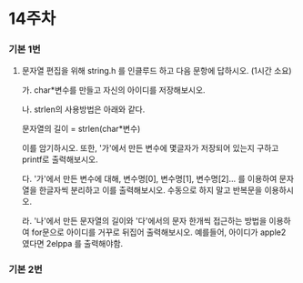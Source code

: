 # 14주차

### 기본 1번

1. 문자열 편집을 위해 string.h 를 인클루드 하고 다음 문항에 답하시오. (1시간 소요)

   가. char*변수를 만들고 자신의 아이디를 저장해보시오.

   나. strlen의 사용방법은 아래와 같다.

    문자열의 길이 = strlen(char*변수)

    이를 암기하시오. 또한, '가'에서 만든 변수에 몇글자가 저장되어 있는지 구하고 printf로 출력해보시오.

   다. '가'에서 만든 변수에 대해, 변수명[0], 변수명[1], 변수명[2]... 를 이용하여 문자열을 한글자씩 분리하고 이를 출력해보시오. 수동으로 하지 말고 반복문을 이용하시오.

   라. '나'에서 만든 문자열의 길이와 '다'에서의 문자 한개씩 접근하는 방법을 이용하여 for문으로 아이디를 거꾸로 뒤집어 출력해보시오. 예를들어, 아이디가 apple2 였다면 2elppa 를 출력해야함.
  
  
### 기본 2번
